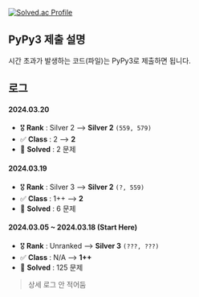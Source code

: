 [![Solved.ac Profile](https://mazassumnida.wtf/api/v2/generate_badge?boj=whitedev7773)](https://solved.ac/whitedev7773/)

## PyPy3 제출 설명
시간 초과가 발생하는 코드(파일)는 PyPy3로 제출하면 됩니다.

## 로그
#### 2024.03.20
- 🎖️ **Rank** : Silver 2 --> **Silver 2** `(559, 579)`
- ✅ **Class** : 2 --> **2**
- 📘 **Solved** : 2 문제

#### 2024.03.19
- 🎖️ **Rank** : Silver 3 --> **Silver 2** `(?, 559)`
- ✅ **Class** : 1++ --> **2**
- 📘 **Solved** : 6 문제

#### 2024.03.05 ~ 2024.03.18 (Start Here)
- 🎖️ **Rank** : Unranked --> **Silver 3** `(???, ???)`
- ✅ **Class** : N/A --> **1++**
- 📘 **Solved** : 125 문제
> 상세 로그 안 적어둠